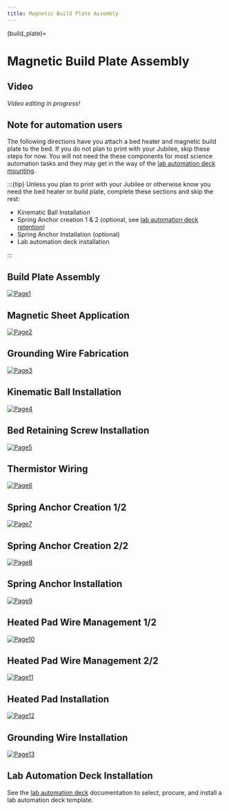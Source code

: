 ```yaml
---
title: Magnetic Build Plate Assembly
---
```


(build_plate)=
# Magnetic Build Plate Assembly

## Video
_Video editing in progress!_

## Note for automation users

The following directions have you attach a bed heater and magnetic build plate to the bed. If you do not plan to print with your Jubilee, skip these steps for now. You will not need the these components for most science automation tasks and they may get in the way of the [lab automation deck mounting](lab_automation_deck.md).

:::{tip}
Unless you plan to print with your Jubilee or otherwise know you need the bed heater or build plate, complete these sections and skip the rest:

- Kinematic Ball Installation
- Spring Anchor creation 1 & 2 (optional, see [lab automation deck retention](lab_automation_deck.md#retention-options))
- Spring Anchor Installation (optional)
- Lab automation deck installation

:::

## Build Plate Assembly
[![Page1](_static/build_plate0.png)](_static/build_plate0.png)

## Magnetic Sheet Application
[![Page2](_static/build_plate1.png)](_static/build_plate1.png)

## Grounding Wire Fabrication
[![Page3](_static/build_plate2.png)](_static/build_plate2.png)

## Kinematic Ball Installation
[![Page4](_static/build_plate3.png)](_static/build_plate3.png)

## Bed Retaining Screw Installation
[![Page5](_static/build_plate4.png)](_static/build_plate4.png)

## Thermistor Wiring
[![Page6](_static/build_plate5.png)](_static/build_plate5.png)

## Spring Anchor Creation 1/2
[![Page7](_static/build_plate6.png)](_static/build_plate6.png)

## Spring Anchor Creation 2/2
[![Page8](_static/build_plate7.png)](_static/build_plate7.png)

## Spring Anchor Installation
[![Page9](_static/build_plate8.png)](_static/build_plate8.png)

## Heated Pad Wire Management 1/2
[![Page10](_static/build_plate9.png)](_static/build_plate9.png)

## Heated Pad Wire Management 2/2
[![Page11](_static/build_plate10.png)](_static/build_plate10.png)

## Heated Pad Installation
[![Page12](_static/build_plate11.png)](_static/build_plate11.png)

## Grounding Wire Installation
[![Page13](_static/build_plate12.png)](_static/build_plate12.png)

## Lab Automation Deck Installation
See the [lab automation deck](lab_automation_deck.md) documentation to select, procure, and install a lab automation deck template. 


